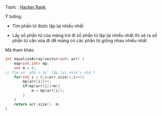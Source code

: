 Topic : [Hacker Rank](https://www.hackerrank.com/challenges/equality-in-a-array/problem?isFullScreen=true)

Ý tưởng:

- Tìm phần tử được lặp lại nhiều nhất

- Lấy số phần tử của mảng trừ đi số phần tử lặp lại nhiều nhất thì sẽ ra số phần tử cần xóa đi để mảng có các phần tử giống nhau nhiều nhất

Mã tham khảo

```cpp
int equalizeArray(vector<int> arr) {
    map<int,int> mp;
    int m = 0;
// Tìm số phần tử lặp lại nhiều nhất
    for(int i = 0;i<arr.size();i++){
        mp[arr[i]]++;
        if(mp[arr[i]]>m){
            m = mp[arr[i]];
        }
    }
    return arr.size()- m;
}
```
